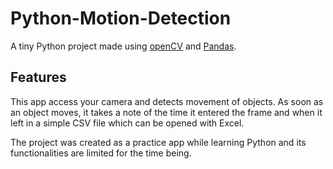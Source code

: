 # Python-Motion-Detection


A tiny Python project made using [openCV](https://docs.opencv.org/4.x/index.html) and [Pandas](https://pandas.pydata.org/). 

## Features
This app access your camera and detects movement of objects. As soon as an object moves, it takes a note of the time it entered the frame and when it left in a simple CSV file which can be opened with Excel. 

The project was created as a practice app while learning Python and its functionalities are limited for the time being. 

